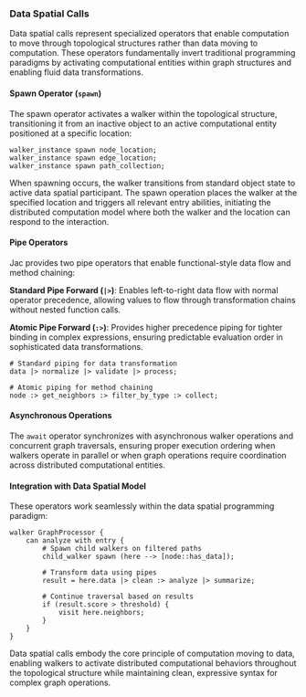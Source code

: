 ### Data Spatial Calls

Data spatial calls represent specialized operators that enable computation to move through topological structures rather than data moving to computation. These operators fundamentally invert traditional programming paradigms by activating computational entities within graph structures and enabling fluid data transformations.

#### Spawn Operator (`spawn`)

The spawn operator activates a walker within the topological structure, transitioning it from an inactive object to an active computational entity positioned at a specific location:

```jac
walker_instance spawn node_location;
walker_instance spawn edge_location;
walker_instance spawn path_collection;
```

When spawning occurs, the walker transitions from standard object state to active data spatial participant. The spawn operation places the walker at the specified location and triggers all relevant entry abilities, initiating the distributed computation model where both the walker and the location can respond to the interaction.

#### Pipe Operators

Jac provides two pipe operators that enable functional-style data flow and method chaining:

**Standard Pipe Forward (`|>`)**: Enables left-to-right data flow with normal operator precedence, allowing values to flow through transformation chains without nested function calls.

**Atomic Pipe Forward (`:>`)**: Provides higher precedence piping for tighter binding in complex expressions, ensuring predictable evaluation order in sophisticated data transformations.

```jac
# Standard piping for data transformation
data |> normalize |> validate |> process;

# Atomic piping for method chaining
node :> get_neighbors :> filter_by_type :> collect;
```

#### Asynchronous Operations

The `await` operator synchronizes with asynchronous walker operations and concurrent graph traversals, ensuring proper execution ordering when walkers operate in parallel or when graph operations require coordination across distributed computational entities.

#### Integration with Data Spatial Model

These operators work seamlessly within the data spatial programming paradigm:

```jac
walker GraphProcessor {
    can analyze with entry {
        # Spawn child walkers on filtered paths
        child_walker spawn (here --> [node::has_data]);
        
        # Transform data using pipes
        result = here.data |> clean :> analyze |> summarize;
        
        # Continue traversal based on results
        if (result.score > threshold) {
            visit here.neighbors;
        }
    }
}
```

Data spatial calls embody the core principle of computation moving to data, enabling walkers to activate distributed computational behaviors throughout the topological structure while maintaining clean, expressive syntax for complex graph operations.
